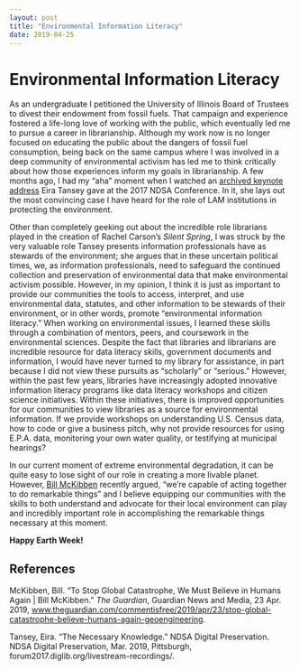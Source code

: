 ```yaml
---
layout: post
title: "Environmental Information Literacy"
date: 2019-04-25
---
```

Environmental Information Literacy
===============

As an undergraduate I petitioned the University of Illinois Board of Trustees to divest their endowment from fossil fuels. That campaign and experience fostered a life-long love of working with the public, which eventually led me to pursue a career in librarianship. Although my work now is no longer focused on educating the public about the dangers of fossil fuel consumption, being back on the same campus where I was involved in a deep community of environmental activism has led me to think critically about how those experiences inform my goals in librarianship.  A few months ago, I had my “aha” moment when I watched an [archived keynote address](https://forum2017.diglib.org/livestream-recordings/) Eira Tansey gave at the 2017 NDSA Conference. In it, she lays out the most convincing case I have heard for the role of LAM institutions in protecting the environment. 

Other than completely geeking out about the incredible role librarians played in the creation of Rachel Carson’s *Silent Spring*, I was struck by the very valuable role Tansey presents information professionals have as stewards of the environment; she argues that in these uncertain political times, we, as information professionals, need to safeguard the continued collection and preservation of environmental data that make environmental activism possible. However, in my opinion, I think it is just as important to provide our communities the tools to access, interpret, and use environmental data, statutes, and other information to be stewards of their environment, or in other words, promote “environmental information literacy.” 
When working on environmental issues, I learned these skills through a combination of mentors, peers, and coursework in the environmental sciences. Despite the fact that libraries and librarians are incredible resource for data literacy skills, government documents and information, I would have never turned to my library for assistance, in part because I did not view these pursuits as “scholarly” or “serious.” However, within the past few years, libraries have increasingly adopted innovative information literacy programs like data literacy workshops and citizen science initiatives. Within these initiatives, there is improved opportunities for our communities to view libraries as a source for environmental information. If we provide workshops on understanding U.S. Census data, how to code or give a business pitch, why not provide resources for using E.P.A. data, monitoring your own water quality, or testifying at municipal hearings?

In our current moment of extreme environmental degradation, it can be quite easy to lose sight of our role in creating a more livable planet. However, [Bill McKibben](https://www.theguardian.com/commentisfree/2019/apr/23/stop-global-catastrophe-believe-humans-again-geoengineering) recently argued, “we’re capable of acting together to do remarkable things” and I believe equipping our communities with the skills to both understand and advocate for their local environment can play and incredibly important role in accomplishing the remarkable things necessary at this moment. 


**Happy Earth Week!**

References
---------------
McKibben, Bill. “To Stop Global Catastrophe, We Must Believe in Humans Again | Bill McKibben.” *The Guardian*, Guardian News and Media, 23 Apr. 2019, www.theguardian.com/commentisfree/2019/apr/23/stop-global-catastrophe-believe-humans-again-geoengineering. 

Tansey, Eira. “The Necessary Knowledge.” NDSA Digital Preservation. NDSA Digital Preservation, Mar. 2019, Pittsburgh, forum2017.diglib.org/livestream-recordings/. 
